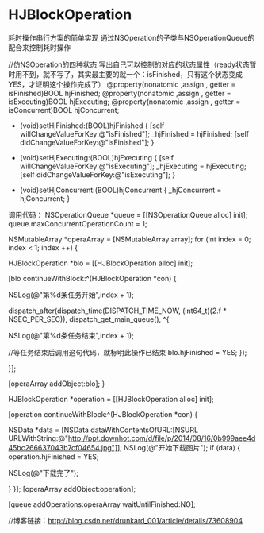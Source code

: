 # HJBlockOperation
耗时操作串行方案的简单实现
通过NSOperation的子类与NSOperationQueue的配合来控制耗时操作


//仿NSOperation的四种状态 写出自己可以控制的对应的状态属性（ready状态暂时用不到，就不写了，其实最主要的就一个：isFinished，只有这个状态变成YES，才证明这个操作完成了）
@property(nonatomic ,assign , getter = isFinished)BOOL hjFinished;
@property(nonatomic ,assign , getter = isExecuting)BOOL hjExecuting;
@property(nonatomic ,assign , getter = isConcurrent)BOOL hjConcurrent;

- (void)setHjFinished:(BOOL)hjFinished
{
[self willChangeValueForKey:@"isFinished"];
_hjFinished = hjFinished;
[self didChangeValueForKey:@"isFinished"];
}

- (void)setHjExecuting:(BOOL)hjExecuting
{
[self willChangeValueForKey:@"isExecuting"];
_hjExecuting = hjExecuting;
[self didChangeValueForKey:@"isExecuting"];
}

- (void)setHjConcurrent:(BOOL)hjConcurrent
{
_hjConcurrent = hjConcurrent;
}


调用代码：
NSOperationQueue *queue = [[NSOperationQueue alloc] init];
queue.maxConcurrentOperationCount = 1;

NSMutableArray *operaArray = [NSMutableArray array];
for (int index = 0; index < 1; index ++) {

HJBlockOperation *blo = [[HJBlockOperation alloc] init];

[blo continueWithBlock:^(HJBlockOperation *con) {

NSLog(@"第%d条任务开始",index + 1);

dispatch_after(dispatch_time(DISPATCH_TIME_NOW, (int64_t)(2.f * NSEC_PER_SEC)), dispatch_get_main_queue(), ^{

NSLog(@"第%d条任务结束",index + 1);

//等任务结束后调用这句代码，就标明此操作已结束
blo.hjFinished = YES;
});

}];

[operaArray addObject:blo];
}


HJBlockOperation *operation = [[HJBlockOperation alloc] init];

[operation continueWithBlock:^(HJBlockOperation *con) {

NSData *data = [NSData dataWithContentsOfURL:[NSURL URLWithString:@"http://ppt.downhot.com/d/file/p/2014/08/16/0b999aee4d45bc266637043b7cf04654.jpg"]];
NSLog(@"开始下载图片");
if (data) {
operation.hjFinished = YES;

NSLog(@"下载完了");


}
}];
[operaArray addObject:operation];

[queue addOperations:operaArray waitUntilFinished:NO];


//博客链接：http://blog.csdn.net/drunkard_001/article/details/73608904
